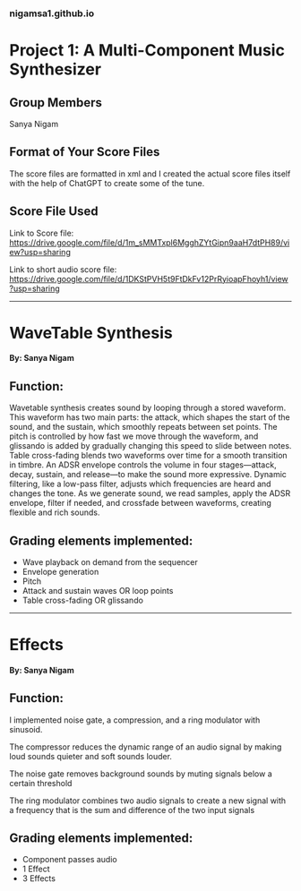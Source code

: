 ### nigamsa1.github.io

# Project 1: A Multi-Component Music Synthesizer

## Group Members
Sanya Nigam

## Format of Your Score Files
The score files are formatted in xml and I created the actual score files itself with the help of ChatGPT to create some of the tune.

## Score File Used
Link to Score file: https://drive.google.com/file/d/1m_sMMTxpl6MgghZYtGipn9aaH7dtPH89/view?usp=sharing

Link to short audio score file: https://drive.google.com/file/d/1DKStPVH5t9FtDkFv12PrRyioapFhoyh1/view?usp=sharing

--------------------------------------------------------------------------------------------------------------------------------------------------------------------

# WaveTable Synthesis
#### By: Sanya Nigam

## Function:
Wavetable synthesis creates sound by looping through a stored waveform. This waveform has two main parts: the attack, which shapes the start of the sound, and the sustain, which smoothly repeats between set points. The pitch is controlled by how fast we move through the waveform, and glissando is added by gradually changing this speed to slide between notes. Table cross-fading blends two waveforms over time for a smooth transition in timbre. An ADSR envelope controls the volume in four stages—attack, decay, sustain, and release—to make the sound more expressive. Dynamic filtering, like a low-pass filter, adjusts which frequencies are heard and changes the tone. As we generate sound, we read samples, apply the ADSR envelope, filter if needed, and crossfade between waveforms, creating flexible and rich sounds.

## Grading elements implemented:
- Wave playback on demand from the sequencer
- Envelope generation
- Pitch
- Attack and sustain waves OR loop points
- Table cross-fading OR glissando

--------------------------------------------------------------------------------------------------------------------------------------------------------------------

# Effects
#### By: Sanya Nigam

## Function:
I implemented noise gate, a compression, and a ring modulator with sinusoid. 

The compressor reduces the dynamic range of an audio signal by making loud sounds quieter and soft sounds louder.

The noise gate removes background sounds by muting signals below a certain threshold

The ring modulator combines two audio signals to create a new signal with a frequency that is the sum and difference of the two input signals

## Grading elements implemented:
- Component passes audio
-  1 Effect
-  3  Effects
